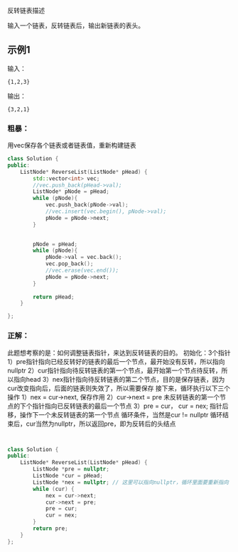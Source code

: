 反转链表描述

输入一个链表，反转链表后，输出新链表的表头。

## 示例1

输入：

```
{1,2,3}
```

输出：

```
{3,2,1}
```



### 粗暴：

用vec保存各个链表或者链表值，重新构建链表

```c++
class Solution {
public:
    ListNode* ReverseList(ListNode* pHead) {
        std::vector<int> vec;
        //vec.push_back(pHead->val);
        ListNode* pNode = pHead;
        while (pNode){
            vec.push_back(pNode->val);
            //vec.insert(vec.begin(), pNode->val);
            pNode = pNode->next;
        }
        

        pNode = pHead;
        while (pNode){
            pNode->val = vec.back();
            vec.pop_back();
            //vec.erase(vec.end());
            pNode = pNode->next;
        }
        
        return pHead;
    }

};
```



### 正解：

此题想考察的是：如何调整链表指针，来达到反转链表的目的。
初始化：3个指针
1）pre指针指向已经反转好的链表的最后一个节点，最开始没有反转，所以指向nullptr
2）cur指针指向待反转链表的第一个节点，最开始第一个节点待反转，所以指向head
3）nex指针指向待反转链表的第二个节点，目的是保存链表，因为cur改变指向后，后面的链表则失效了，所以需要保存
接下来，循环执行以下三个操作
1）nex = cur->next, 保存作用
2）cur->next = pre 未反转链表的第一个节点的下个指针指向已反转链表的最后一个节点
3）pre = cur， cur = nex; 指针后移，操作下一个未反转链表的第一个节点
循环条件，当然是cur != nullptr
循环结束后，cur当然为nullptr，所以返回pre，即为反转后的头结点

```C++


class Solution {
public:
    ListNode* ReverseList(ListNode* pHead) {
        ListNode *pre = nullptr;
        ListNode *cur = pHead;
        ListNode *nex = nullptr; // 这里可以指向nullptr，循环里面要重新指向
        while (cur) {
            nex = cur->next;
            cur->next = pre;
            pre = cur;
            cur = nex;
        }
        return pre;
    }
};
```

